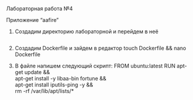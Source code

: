 Лабораторная работа №4

  Приложение “aafire”
  
1. Создадим директорию лабораторной и перейдем в неё
 ``` mkdir lab4 && cd lab4
 ```

2. Создадим Dockerfile и зайдем в редактор
   touch Dockerfile && nano Dockerfile
   
3. В файле напишем следующий скрипт:
  FROM ubuntu:latest
  RUN apt-get update && \
      apt-get install -y libaa-bin fortune && \
      apt-get install iputils-ping -y && \
      rm -rf /var/lib/apt/lists/*
